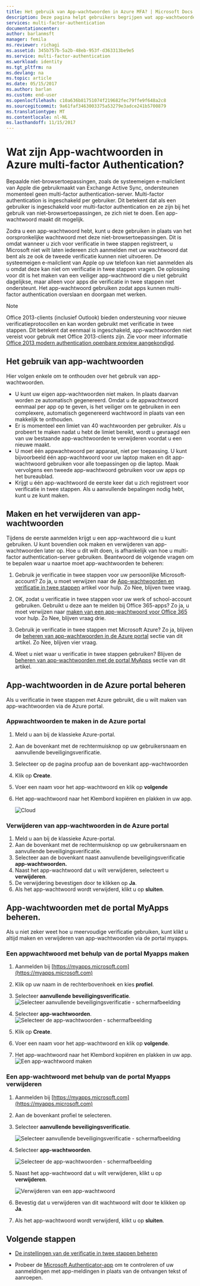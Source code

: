 ```yaml
---
title: Het gebruik van App-wachtwoorden in Azure MFA? | Microsoft Docs
description: Deze pagina helpt gebruikers begrijpen wat app-wachtwoorden zijn en wat ze worden gebruikt met betrekking tot de Azure MFA.
services: multi-factor-authentication
documentationcenter: 
author: barlanmsft
manager: femila
ms.reviewer: richagi
ms.assetid: 345b757b-5a2b-48eb-953f-d363313be9e5
ms.service: multi-factor-authentication
ms.workload: identity
ms.tgt_pltfrm: na
ms.devlang: na
ms.topic: article
ms.date: 05/15/2017
ms.author: barlan
ms.custom: end-user
ms.openlocfilehash: c10a636b81751074f219682fec79ffe9f648a2c8
ms.sourcegitcommit: 9a61faf3463003375a53279e3adce241b5700879
ms.translationtype: MT
ms.contentlocale: nl-NL
ms.lasthandoff: 11/15/2017
---
```

# <a name="what-are-app-passwords-in-azure-multi-factor-authentication"></a>Wat zijn App-wachtwoorden in Azure multi-factor Authentication?
Bepaalde niet-browsertoepassingen, zoals de systeemeigen e-mailclient van Apple die gebruikmaakt van Exchange Active Sync, ondersteunen momenteel geen multi-factor authentication-server. Multi-factor authentication is ingeschakeld per gebruiker. Dit betekent dat als een gebruiker is ingeschakeld voor multi-factor authentication en ze zijn bij het gebruik van niet-browsertoepassingen, ze zich niet te doen. Een app-wachtwoord maakt dit mogelijk.

Zodra u een app-wachtwoord hebt, kunt u deze gebruiken in plaats van het oorspronkelijke wachtwoord met deze niet-browsertoepassingen. Dit is omdat wanneer u zich voor verificatie in twee stappen registreert, u Microsoft niet wilt laten iedereen zich aanmelden met uw wachtwoord dat bent als ze ook de tweede verificatie kunnen niet uitvoeren. De systeemeigen e-mailclient van Apple op uw telefoon kan niet aanmelden als u omdat deze kan niet om verificatie in twee stappen vragen. De oplossing voor dit is het maken van een veiliger app-wachtwoord die u niet gebruikt dagelijkse, maar alleen voor apps die verificatie in twee stappen niet ondersteunt. Het app-wachtwoord gebruiken zodat apps kunnen multi-factor authentication overslaan en doorgaan met werken.

> [!NOTE]
> Office 2013-clients (inclusief Outlook) bieden ondersteuning voor nieuwe verificatieprotocollen en kan worden gebruikt met verificatie in twee stappen.  Dit betekent dat eenmaal is ingeschakeld, app-wachtwoorden niet vereist voor gebruik met Office 2013-clients zijn.  Zie voor meer informatie [Office 2013 modern authentication openbare preview aangekondigd](https://blogs.office.com/2015/03/23/office-2013-modern-authentication-public-preview-announced/).


## <a name="how-to-use-app-passwords"></a>Het gebruik van app-wachtwoorden
Hier volgen enkele om te onthouden over het gebruik van app-wachtwoorden.

* U kunt uw eigen app-wachtwoorden niet maken. In plaats daarvan worden ze automatisch gegenereerd. Omdat u de appwachtwoord eenmaal per app op te geven, is het veiliger om te gebruiken in een complexere, automatisch gegenereerd wachtwoord in plaats van een makkelijk te onthouden.
* Er is momenteel een limiet van 40 wachtwoorden per gebruiker. Als u probeert te maken nadat u hebt de limiet bereikt, wordt u gevraagd een van uw bestaande app-wachtwoorden te verwijderen voordat u een nieuwe maakt.
* U moet één appwachtwoord per apparaat, niet per toepassing. U kunt bijvoorbeeld één app-wachtwoord voor uw laptop maken en dit app-wachtwoord gebruiken voor alle toepassingen op die laptop. Maak vervolgens een tweede app-wachtwoord gebruiken voor uw apps op het bureaublad.
* Krijgt u één app-wachtwoord de eerste keer dat u zich registreert voor verificatie in twee stappen.  Als u aanvullende bepalingen nodig hebt, kunt u ze kunt maken.



## <a name="creating-and-deleting-app-passwords"></a>Maken en het verwijderen van app-wachtwoorden
Tijdens de eerste aanmelden krijgt u een app-wachtwoord die u kunt gebruiken.  U kunt bovendien ook maken en verwijderen van app-wachtwoorden later op.  Hoe u dit wilt doen, is afhankelijk van hoe u multi-factor authentication-server gebruiken. Beantwoord de volgende vragen om te bepalen waar u naartoe moet app-wachtwoorden te beheren:

1. Gebruik je verificatie in twee stappen voor uw persoonlijke Microsoft-account? Zo ja, u moet verwijzen naar de [App-wachtwoorden en verificatie in twee stappen](https://support.microsoft.com/help/12409/microsoft-account-app-passwords-two-step-verification) artikel voor hulp. Zo Nee, blijven twee vraag.

2. OK, zodat u verificatie in twee stappen voor uw werk of school-account gebruiken. Gebruikt u deze aan te melden bij Office 365-apps? Zo ja, u moet verwijzen naar [maken van een app-wachtwoord voor Office 365](https://support.office.com/article/Create-an-app-password-for-Office-365-3e7c860f-bda4-4441-a618-b53953ee1183) voor hulp. Zo Nee, blijven vraag drie.

3. Gebruik je verificatie in twee stappen met Microsoft Azure? Zo ja, blijven de [beheren van app-wachtwoorden in de Azure portal](#manage-app-passwords-in-the-Azure-portal) sectie van dit artikel. Zo Nee, blijven vier vraag.

4. Weet u niet waar u verificatie in twee stappen gebruiken? Blijven de [beheren van app-wachtwoorden met de portal MyApps](#manage-app-passwords-with-the-myapps-portal) sectie van dit artikel.


## <a name="manage-app-passwords-in-the-azure-portal"></a>App-wachtwoorden in de Azure portal beheren
Als u verificatie in twee stappen met Azure gebruikt, die u wilt maken van app-wachtwoorden via de Azure portal.

### <a name="to-create-app-passwords-in-the-azure-portal"></a>Appwachtwoorden te maken in de Azure portal
1. Meld u aan bij de klassieke Azure-portal.
2. Aan de bovenkant met de rechtermuisknop op uw gebruikersnaam en aanvullende beveiligingsverificatie.
3. Selecteer op de pagina proofup aan de bovenkant app-wachtwoorden
4. Klik op **Create**.
5. Voer een naam voor het app-wachtwoord en klik op **volgende**
6. Het app-wachtwoord naar het Klembord kopiëren en plakken in uw app.

   ![Cloud](./media/multi-factor-authentication-end-user-app-passwords/app2.png)


### <a name="to-delete-app-passwords-in-the-azure-portal"></a>Verwijderen van app-wachtwoorden in de Azure portal
1. Meld u aan bij de klassieke Azure-portal.
2. Aan de bovenkant met de rechtermuisknop op uw gebruikersnaam en aanvullende beveiligingsverificatie.
3. Selecteer aan de bovenkant naast aanvullende beveiligingsverificatie **app-wachtwoorden.**
4. Naast het app-wachtwoord dat u wilt verwijderen, selecteert u **verwijderen**.
5. De verwijdering bevestigen door te klikken op **Ja**.
6. Als het app-wachtwoord wordt verwijderd, klikt u op **sluiten**.


## <a name="manage-app-passwords-with-the-myapps-portal"></a>App-wachtwoorden met de portal MyApps beheren.
Als u niet zeker weet hoe u meervoudige verificatie gebruiken, kunt klikt u altijd maken en verwijderen van app-wachtwoorden via de portal myapps.

### <a name="to-create-an-app-password-using-the-myapps-portal"></a>Een appwachtwoord met behulp van de portal Myapps maken
1. Aanmelden bij [https://myapps.microsoft.com](https://myapps.microsoft.com)
2. Klik op uw naam in de rechterbovenhoek en kies **profiel**.
3. Selecteer **aanvullende beveiligingsverificatie**.
   ![Selecteer aanvullende beveiligingsverificatie - schermafbeelding](./media/multi-factor-authentication-end-user-manage/myapps1.png)

4. Selecteer **app-wachtwoorden**.
   ![Selecteer de app-wachtwoorden - schermafbeelding](./media/multi-factor-authentication-end-user-app-passwords/apppass2.png)

5. Klik op **Create**.
6. Voer een naam voor het app-wachtwoord en klik op **volgende**.
7. Het app-wachtwoord naar het Klembord kopiëren en plakken in uw app.
   ![Een app-wachtwoord maken](./media/multi-factor-authentication-end-user-app-passwords/create2.png)

### <a name="to-delete-an-app-password-using-the-myapps-portal"></a>Een app-wachtwoord met behulp van de portal Myapps verwijderen
1. Aanmelden bij [https://myapps.microsoft.com](https://myapps.microsoft.com)
2. Aan de bovenkant profiel te selecteren.
3. Selecteer **aanvullende beveiligingsverificatie**.

   ![Selecteer aanvullende beveiligingsverificatie - schermafbeelding](./media/multi-factor-authentication-end-user-manage/myapps1.png)

4. Selecteer **app-wachtwoorden**.

   ![Selecteer de app-wachtwoorden - schermafbeelding](./media/multi-factor-authentication-end-user-app-passwords/apppass2.png)

5. Naast het app-wachtwoord dat u wilt verwijderen, klikt u op **verwijderen**.

   ![Verwijderen van een app-wachtwoord](./media/multi-factor-authentication-end-user-app-passwords/delete1.png)

6. Bevestig dat u verwijderen van dit wachtwoord wilt door te klikken op **Ja**.
7. Als het app-wachtwoord wordt verwijderd, klikt u op **sluiten**.

## <a name="next-steps"></a>Volgende stappen

- [De instellingen van de verificatie in twee stappen beheren](multi-factor-authentication-end-user-manage-settings.md)

- Probeer de [Microsoft Authenticator-app](microsoft-authenticator-app-how-to.md) om te controleren of uw aanmeldingen met app-meldingen in plaats van de ontvangen tekst of aanroepen.
